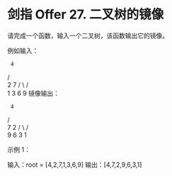 # 剑指 Offer 27. 二叉树的镜像
请完成一个函数，输入一个二叉树，该函数输出它的镜像。

例如输入：

     4
/   \
2     7
/ \   / \
1   3 6   9
镜像输出：

     4
/   \
7     2
/ \   / \
9   6 3   1



示例 1：

输入：root = [4,2,7,1,3,6,9]
输出：[4,7,2,9,6,3,1]
